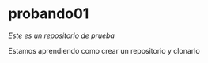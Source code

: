 # probando01
*Este es un repositorio de prueba*

Estamos aprendiendo como crear un repositorio y clonarlo
